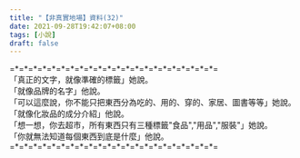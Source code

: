 ```yaml
---
title: "【非真實地場】資料(32)"
date: 2021-09-28T19:42:07+08:00
tags: [小說]
draft: false
---
```


=\*=\*=\*=\*=\*=\*=\*=\*=\*=\*=\*=\*=\*=\*=\*=\*=\*=\*=\*=\*=\*=\*=  
「真正的文字，就像準確的標籤」她說。  
「就像品牌的名字」他說。  
「可以這麼說，你不能只把東西分為吃的、用的、穿的、家居、圖書等等」她說。  
「就像化妝品的成分介紹」他說。  
「想一想，你去超市，所有東西只有三種標籤"食品","用品","服裝"」她說。  
「你就無法知道每個東西到底是什麼」他說。  
=\*=\*=\*=\*=\*=\*=\*=\*=\*=\*=\*=\*=\*=\*=\*=\*=\*=\*=\*=\*=\*=\*=  
